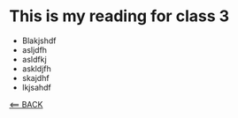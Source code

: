 # This is my reading for class 3

- Blakjshdf
- asljdfh
- asldfkj
- askldjfh
- skajdhf
- lkjsahdf

[<== BACK](README.md)
